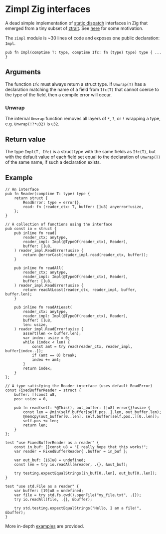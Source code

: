 # Zimpl Zig interfaces

A dead simple implementation of [static dispatch][2] interfaces in Zig
that emerged from a tiny subset of [ztrait][1]. See [here][3]
for some motivation.

The `zimpl` module is ~30 lines of code and exposes one public
declaration: `Impl`.

```Zig
pub fn Impl(comptime T: type, comptime Ifc: fn (type) type) type { ... }
```

## Arguments

The function `Ifc` must always return a struct type. If `Unwrap(T)`
has a declaration matching the name of a field from
`Ifc(T)` that cannot coerce to the type of the field, then a
compile error will occur.

### Unwrap

The internal `Unwrap` function removes all layers of `*`, `?`, or `!`
wrapping a type, e.g. `Unwrap(!?*u32)` is `u32`.

## Return value

The type `Impl(T, Ifc)` is a struct type with the same fields
as `Ifc(T)`, but with the default value of each field set equal to
the declaration of `Unwrap(T)` of the same name, if such a declaration
exists.

## Example

```Zig
// An interface
pub fn Reader(comptime T: type) type {
    return struct {
        ReadError: type = error{},
        read: fn (reader_ctx: T, buffer: []u8) anyerror!usize,
    };
}

// A collection of functions using the interface
pub const io = struct {
    pub inline fn read(
        reader_ctx: anytype,
        reader_impl: Impl(@TypeOf(reader_ctx), Reader),
        buffer: []u8,
    ) reader_impl.ReadError!usize {
        return @errorCast(reader_impl.read(reader_ctx, buffer));
    }

    pub inline fn readAll(
        reader_ctx: anytype,
        reader_impl: Impl(@TypeOf(reader_ctx), Reader),
        buffer: []u8,
    ) reader_impl.ReadError!usize {
        return readAtLeast(reader_ctx, reader_impl, buffer, buffer.len);
    }

    pub inline fn readAtLeast(
        reader_ctx: anytype,
        reader_impl: Impl(@TypeOf(reader_ctx), Reader),
        buffer: []u8,
        len: usize,
    ) reader_impl.ReadError!usize {
        assert(len <= buffer.len);
        var index: usize = 0;
        while (index < len) {
            const amt = try read(reader_ctx, reader_impl, buffer[index..]);
            if (amt == 0) break;
            index += amt;
        }
        return index;
    }
};

// A type satisfying the Reader interface (uses default ReadError)
const FixedBufferReader = struct {
    buffer: []const u8,
    pos: usize = 0,

    pub fn read(self: *@This(), out_buffer: []u8) error{}!usize {
        const len = @min(self.buffer[self.pos..].len, out_buffer.len);
        @memcpy(out_buffer[0..len], self.buffer[self.pos..][0..len]);
        self.pos += len;
        return len;
    }
};

test "use FixedBufferReader as a reader" {
    const in_buf: []const u8 = "I really hope that this works!";
    var reader = FixedBufferReader{ .buffer = in_buf };

    var out_buf: [16]u8 = undefined;
    const len = try io.readAll(&reader, .{}, &out_buf);

    try testing.expectEqualStrings(in_buf[0..len], out_buf[0..len]);
}

test "use std.File as a reader" {
    var buffer: [19]u8 = undefined;
    var file = try std.fs.cwd().openFile("my_file.txt", .{});
    try io.readAll(file, .{}, &buffer);

    try std.testing.expectEqualStrings("Hello, I am a file!", &buffer);
}
```

More in-depth [examples][4] are provided.

[1]: https://github.com/permutationlock/ztrait
[2]: https://en.wikipedia.org/wiki/Static_dispatch
[3]: https://github.com/permutationlock/zimpl/blob/main/why.md
[4]: https://github.com/permutationlock/zimpl/blob/main/examples

